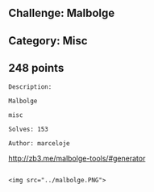 Challenge: Malbolge
----------------------------------------
Category: Misc
----------------------------------------
248 points 
----------------------------------------

```
Description:

Malbolge

misc

Solves: 153

Author: marceloje

```
http://zb3.me/malbolge-tools/#generator
```

<img src="../malbolge.PNG">
